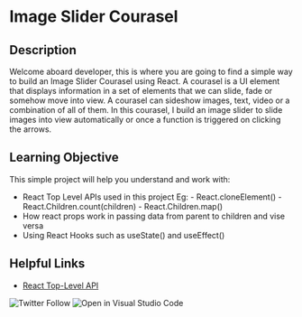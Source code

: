 # Image Slider Courasel

## Description
Welcome aboard developer, this is where you are going to find a simple way to build an Image Slider Courasel using React.
A courasel is a UI element that displays information in a set of elements that we can slide, fade or somehow move into view. A courasel can sideshow images, text, video or a combination of all of them. In this courasel, I build an image slider to slide images into view automatically or once a function is triggered on clicking the arrows.

## Learning Objective
This simple project will help you understand and work with:
- React Top Level APIs used in this project
    Eg: - React.cloneElement()
        - React.Children.count(children)
        - React.Children.map()
- How react props work in passing data from parent to children and vise versa
- Using React Hooks such as useState() and useEffect()

## Helpful Links
- [React Top-Level API](https://reactjs.org/docs/react-api.html)

![Twitter Follow ](https://img.shields.io/twitter/follow/_amos_kyalo)
![[Open in Visual Studio Code](https://open.vscode.dev/badges/open-in-vscode.svg)](https://open.vscode.dev/dj-stripe/dj-stripe)
